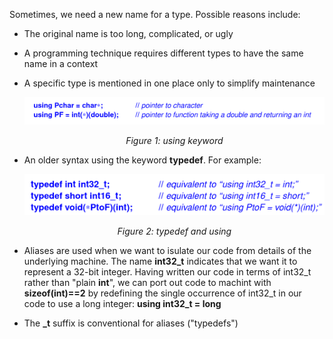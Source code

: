 Sometimes, we need a new name for a type. Possible reasons include:
- The original name is too long, complicated, or ugly
- A programming technique requires different types to have the same name in a context
- A specific type is mentioned in one place only to simplify maintenance

    ![using keyword](./images/TypeAliases.png)
    <p align="center"><i>Figure 1: using keyword</p></i>

- An older syntax using the keyword **typedef**. For example:

    ![typedef and using](./images/typedef_using.png)
    <p align="center"><i>Figure 2: typedef and using </p></i>

- Aliases are used when we want to isulate our code from details of the underlying machine. The name **int32_t** indicates that we want it to represent a 32-bit integer. Having written our code in terms of int32_t rather than "plain **int**", we can port out code to machint with **sizeof(int)==2** by redefining the single occurrence of int32_t in our code to use a long integer: **using int32_t = long**
- The **_t** suffix is conventional for aliases ("typedefs")